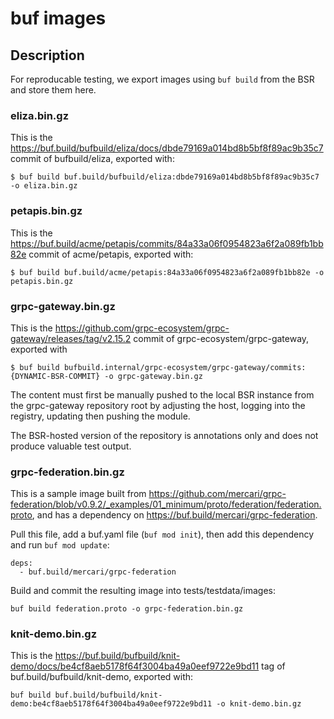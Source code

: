 # buf images

## Description

For reproducable testing, we export images using `buf build` from the BSR and store them here.

### eliza.bin.gz

This is the https://buf.build/bufbuild/eliza/docs/dbde79169a014bd8b5bf8f89ac9b35c7 commit of bufbuild/eliza, exported with:

```
$ buf build buf.build/bufbuild/eliza:dbde79169a014bd8b5bf8f89ac9b35c7 -o eliza.bin.gz
```

### petapis.bin.gz

This is the https://buf.build/acme/petapis/commits/84a33a06f0954823a6f2a089fb1bb82e commit of acme/petapis, exported with:

```
$ buf build buf.build/acme/petapis:84a33a06f0954823a6f2a089fb1bb82e -o petapis.bin.gz
```

### grpc-gateway.bin.gz

This is the https://github.com/grpc-ecosystem/grpc-gateway/releases/tag/v2.15.2 commit of grpc-ecosystem/grpc-gateway, exported with

```
$ buf build bufbuild.internal/grpc-ecosystem/grpc-gateway/commits:{DYNAMIC-BSR-COMMIT} -o grpc-gateway.bin.gz
```

The content must first be manually pushed to the local BSR instance from the grpc-gateway repository root by adjusting
the host, logging into the registry, updating then pushing the module.

The BSR-hosted version of the repository is annotations only and does not produce valuable test output.

### grpc-federation.bin.gz

This is a sample image built from
https://github.com/mercari/grpc-federation/blob/v0.9.2/_examples/01_minimum/proto/federation/federation.proto,
and has a dependency on https://buf.build/mercari/grpc-federation.

Pull this file, add a buf.yaml file (`buf mod init`), then add this dependency and run `buf mod
update`:

```
deps:
  - buf.build/mercari/grpc-federation
```

Build and commit the resulting image into tests/testdata/images:

```
buf build federation.proto -o grpc-federation.bin.gz
```

### knit-demo.bin.gz

This is the https://buf.build/bufbuild/knit-demo/docs/be4cf8aeb5178f64f3004ba49a0eef9722e9bd11 tag of buf.build/bufbuild/knit-demo, exported with:

```shell
buf build buf.build/bufbuild/knit-demo:be4cf8aeb5178f64f3004ba49a0eef9722e9bd11 -o knit-demo.bin.gz
```
